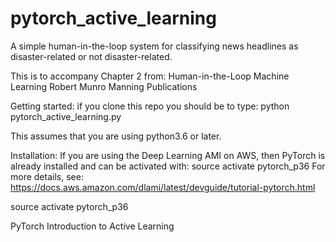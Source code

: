 # pytorch_active_learning

A simple human-in-the-loop system for classifying news headlines as disaster-related or not disaster-related.

This is to accompany Chapter 2 from:
Human-in-the-Loop Machine Learning
Robert Munro
Manning Publications

Getting started: if you clone this repo you should be to type:
python pytorch_active_learning.py

This assumes that you are using python3.6 or later. 

Installation:
If you are using the Deep Learning AMI on AWS, then PyTorch is already installed and can be activated with:
 source activate pytorch_p36
For more details, see:
https://docs.aws.amazon.com/dlami/latest/devguide/tutorial-pytorch.html




source activate pytorch_p36

PyTorch Introduction to Active Learning
